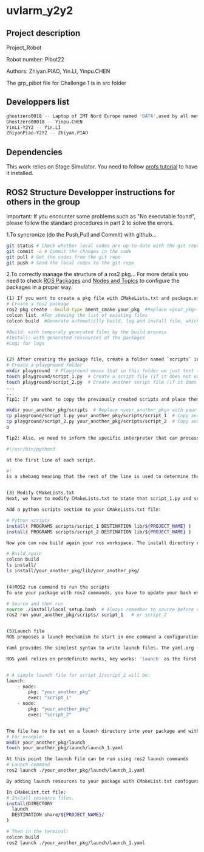 # uvlarm_y2y2

## Project description

Project_Robot

Robot number: Pibot22

Authors: Zhiyan.PIAO, Yin.LI, Yinpu.CHEN

The grp_pibot file for Challenge 1 is in src folder

## Developpers list

```sh
ghostzero0018 -- Laptop of IMT Nord Europe named 'DATA',used by all members of the group
Ghostzero00018 -- Yinpu.CHEN
YinLi-Y2Y2 -- Yin.LI
ZhiyanPiao-Y2Y2 -- Zhiyan.PIAO
```

## Dependencies

This work relies on Stage Simulator.
You need to follow [profs tutorial](https://imt-mobisyst.github.io/lct-mobile-robot/tuto-kick-off/simulation/)
to have it installed.

## ROS2 Structure Developper instructions for others in the group

Important: If you encounter some problems such as "No executable found", please follow the standard procedures in part 2 to solve the errors.

1.To syncronize (do the Push,Pull and Commit) with github...

```sh
git status # Check whether local codes are up-to-date with the git repo or not
git commit -a # Commit the changes in the code
git pull # Get the codes from the git repo
git push # Send the local codes to the git repo
```

2.To correctly manage the structure of a ros2 pkg...
For more details you need to check [ROS Packages](https://imt-mobisyst.github.io/lct-mobile-robot/tuto-kick-off/package/)
and [Nodes and Topics](https://imt-mobisyst.github.io/lct-mobile-robot/tuto-kick-off/first-contact/)
to configure the packages in a proper way.

```sh
(1) If you want to create a pkg file with CMakeLists.txt and package.xml automatically generated, use these commands: ;
# Create a ros2 package
ros2 pkg create --build-type ament_cmake your_pkg  #Replace <your_pkg> with your own pkg name
colcon list  #For showing the list of existing files
colcon build  #Generate automaticlly build, log and install file, which are no need to be committed and pushed; remember to always colcon build before running again after modification

#Build: with temporaly generated files by the build process 
#Install: with generated ressources of the packages 
#Log: for logs


(2) After creating the package file, create a folder named `scripts` inside your root directory (for this course is uvlarm_y2y2) to store the Python scripts. Note that scripts are essential as they serve as Nodes.
# Create a playground folder
mkdir playground  # Playground means that in this folder we just test the functionality of Python 3 scripts not run in ROS2
touch playground/script_1.py  # Create a script file (if it does not exist)
touch playground/script_2.py  # Create another script file (if it does not exist)
...     
...
Tip1: If you want to copy the previously created scripts and place them into another foleder(here is the pkg we are working in), perform like this:

mkdir your_another_pkg/scripts  # Replace <your_another_pkg> with your another pkg name
cp playground/script_1.py your_another_pkg/scripts/script_1  # Copy and paste the the content of previous created script_1.py into script_1 of the project pkg 
cp playground/script_2.py your_another_pkg/scripts/script_2  # Copy and paste the the content of previous created script_2.py into script_2 of the project pkg
o

Tip2: Also, we need to inform the specific interpreter that can process our script (ie python3). Add a line

#!/usr/bin/python3 

at the first line of each script. 

#! 
is a shebang meaning that the rest of the line is used to determine the program to interpret the content of the current file. /usr/bin/python3 is simplely the result of the command whereis python3.


(3) Modify CMakeLists.txt
Next, we have to modify CMakeLists.txt to state that script_1.py and script_2.py should be installed as program (ie. in the appropriate destination to make them reachable by ros2 command).

Add a python scripts section to your CMakeLists.txt file:

# Python scripts
install( PROGRAMS scripts/script_1 DESTINATION lib/${PROJECT_NAME} )
install( PROGRAMS scripts/script_2 DESTINATION lib/${PROJECT_NAME} )

Now you can now build again your ros workspace. The install directory contain a your_another_pkg with everything inside.

# Build again
colcon build
ls install/
ls install/your_another_pkg/lib/your_another_pkg/


(4)ROS2 run command to run the scripts
To use your package with ros2 commands, you have to update your bash environment. Then it would be possible to start your node with ros2 run command.

# Source and then run
source ./install/local_setup.bash  # Always remember to source before run
ros2 run your_another_pkg/scripts/ script_1   # or script_2


(5)Launch file
ROS proposes a launch mechanism to start in one command a configuration of several nodes. Launch file can be defined with markup language (XML or YAML) or python3 for more complex launch scenarios.

Yaml provides the simplest syntax to write launch files. The yaml.org (https://yaml.org/) gives an example of a yaml resources. Similarly to Python, it relies on indentation to mark the ownership of elements.

ROS yaml relies on predefinite marks, key works: 'launch' as the first element and composed by a list of nodes. Minimal configuration for a node include pkg and exec attributes to identify the node to start.


# A simple launch file for script_1/script_2 will be:
launch:
    - node:
        pkg: "your_another_pkg"
        exec: "script_1"
    - node:
        pkg: "your_another_pkg"
        exec: "script_2"


The file has to be set on a launch directory into your package and with a name ending by _launch.yaml, converse_launch.yaml for instance.
# For example:
mkdir your_another_pkg/launch
touch your_another_pkg/launch/launch_1.yaml

At this point the launch file can be run using ros2 launch commands
# Launch command
ros2 launch ./your_another_pkg/launch/launch_1.yaml

By adding launch resources to your package with CMakeList.txt configuration file, you make launch files easier to find.

In CMakeList.txt file:
# Install resource files.
install(DIRECTORY
  launch
  DESTINATION share/${PROJECT_NAME}/
)

# Then in the terminal:
colcon build
ros2 launch ./your_another_pkg/launch/launch_1.yaml
```
